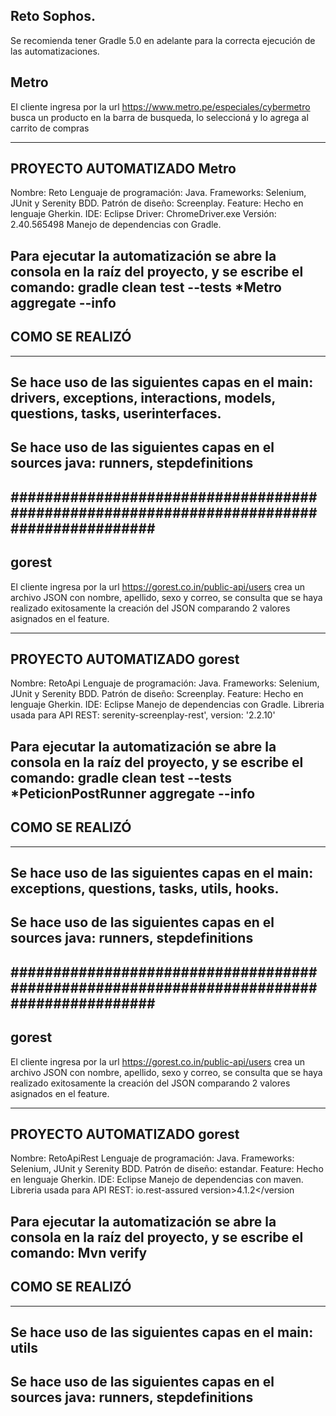 ## Reto Sophos.

Se recomienda tener Gradle 5.0 en adelante para la correcta ejecución de las automatizaciones.

## Metro
El cliente ingresa por la url https://www.metro.pe/especiales/cybermetro busca un producto en la barra de busqueda, lo seleccioná y lo agrega al carrito de compras

------------------------------------------------------------------------------------------
## PROYECTO AUTOMATIZADO Metro
Nombre: Reto
Lenguaje de programación: Java.
Frameworks: Selenium, JUnit y Serenity BDD.
Patrón de diseño: Screenplay.
Feature: Hecho en lenguaje Gherkin.
IDE: Eclipse
Driver: ChromeDriver.exe Versión: 2.40.565498
Manejo de dependencias con Gradle.

Para ejecutar la automatización se abre la consola en la raíz del proyecto, y se escribe el comando: gradle clean test --tests *Metro aggregate --info
--------------------------------------------------------------------------------------------
## COMO SE REALIZÓ
-----------------------------------------------------------------------------------------
Se hace uso de las siguientes capas en el main:
drivers, exceptions, interactions, models, questions, tasks, userinterfaces.
-----------------------------------------------------------------------------------------
Se hace uso de las siguientes capas en el sources java:
runners, stepdefinitions
-----------------------------------------------------------------------------------------
#########################################################################################   
-----------------------------------------------------------------------------------------

## gorest
El cliente ingresa por la url https://gorest.co.in/public-api/users crea un archivo JSON con nombre, apellido, sexo y correo, se consulta que se haya realizado exitosamente la creación del JSON comparando 2 valores asignados en el feature.

------------------------------------------------------------------------------------------
## PROYECTO AUTOMATIZADO gorest
Nombre: RetoApi
Lenguaje de programación: Java.
Frameworks: Selenium, JUnit y Serenity BDD.
Patrón de diseño: Screenplay.
Feature: Hecho en lenguaje Gherkin.
IDE: Eclipse
Manejo de dependencias con Gradle.
Libreria usada para API REST: serenity-screenplay-rest', version: '2.2.10'

Para ejecutar la automatización se abre la consola en la raíz del proyecto, y se escribe el comando: gradle clean test --tests *PeticionPostRunner aggregate --info
--------------------------------------------------------------------------------------------
## COMO SE REALIZÓ
-----------------------------------------------------------------------------------------
Se hace uso de las siguientes capas en el main:
exceptions, questions, tasks, utils, hooks.
-----------------------------------------------------------------------------------------
Se hace uso de las siguientes capas en el sources java:
runners, stepdefinitions
-----------------------------------------------------------------------------------------

#########################################################################################   
-----------------------------------------------------------------------------------------

## gorest
El cliente ingresa por la url https://gorest.co.in/public-api/users crea un archivo JSON con nombre, apellido, sexo y correo, se consulta que se haya realizado exitosamente la creación del JSON comparando 2 valores asignados en el feature.

------------------------------------------------------------------------------------------
## PROYECTO AUTOMATIZADO gorest
Nombre: RetoApiRest
Lenguaje de programación: Java.
Frameworks: Selenium, JUnit y Serenity BDD.
Patrón de diseño: estandar.
Feature: Hecho en lenguaje Gherkin.
IDE: Eclipse
Manejo de dependencias con maven.
Libreria usada para API REST: io.rest-assured version>4.1.2</version

Para ejecutar la automatización se abre la consola en la raíz del proyecto, y se escribe el comando: Mvn verify
--------------------------------------------------------------------------------------------
## COMO SE REALIZÓ
-----------------------------------------------------------------------------------------
Se hace uso de las siguientes capas en el main:
utils
-----------------------------------------------------------------------------------------
Se hace uso de las siguientes capas en el sources java:
runners, stepdefinitions
-----------------------------------------------------------------------------------------
